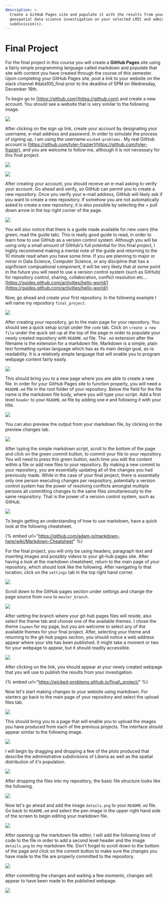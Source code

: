 ```yaml
---
description: >-
  Create a GitHub Pages site and populate it with the results from your
  geospatial data science investigation on your selected LMIC and administrative
  subdivision(s).
---
```


# Final Project

For the final project in this course you will create a **GitHub Pages** site using a fairly simple programming language called markdown and populate that site with content you have created through the course of this semester.  Upon completing your GitHub Pages site, post a link to your website on the slack channel \#data100\_final prior to the deadline of 5PM on Wednesday, December 18th.

To begin go to [https://github.com](https://github.com) and create a new account.  You should see a website that is very similar to the following image.

![](../.gitbook/assets/screen-shot-2019-12-08-at-9.15.32-pm.png)

After clicking on the sign up link, create your account by designating your username, e-mail address and password.  In order to simulate the process of signing up, I am using the username `wicked-problems.`  My real GitHub account is [https://github.com/tyler-frazier](https://github.com/tyler-frazier), and you are welcome to follow me, although it is not necessary for this final project.

![](../.gitbook/assets/screen-shot-2019-12-08-at-9.08.29-pm.png)

![](../.gitbook/assets/screen-shot-2019-12-08-at-9.11.13-pm.png)

After creating your account, you should receive an e-mail asking to verify your account.  Go ahead and verify, so GitHub can permit you to create a new repository.  Once you verify your e-mail address, GitHub will likely ask if you want to create a new repository.  If somehow you are not automatically asked to create a new repository, it is also possible by selecting the + pull down arrow in the top right corner of the page.

![](../.gitbook/assets/screen-shot-2019-12-08-at-9.28.39-pm.png)

You will also notice that there is a guide made available for new users \(the green, read the guide tab\).  This is really good guide to read, in order to learn how to use GitHub as a version control system.  Although you will be using only a small amount of GitHub's full potential for this final project, I highly recommend making a mental note of the guide and returning to the 10 minute read when you have some time.  If you are planning to major or minor in Data Science, Computer Science, or any discipline that has a signficiant compuational component, it will be very likely that at some point in the future you will need to use a version control system \(such as GitHub\) for repository control, sharing, collaboration, conflict resolution etc...[https://guides.github.com/activities/hello-world/](https://guides.github.com/activities/hello-world/)

Now, go ahead and create your first repository.  In the following example I will name my repository `final_project`.

![](../.gitbook/assets/screen-shot-2019-12-08-at-9.09.24-pm.png)

After creating your repository, go to the main page for your repository.  You should see a quick setup script under the `code` tab.  Click on `create a new file` under the quick set-up at the top of the page in order to populate your newly created repository with `README.md` file.  The `.md` extension after the filename is the extension for a markdown file.  Markdown is a simple, plain text formatting syntax language which has as its main design goal, as-is readability.   It is a relatively simple language that will enable you to program webpage content fairly easily. 

![](../.gitbook/assets/screen-shot-2019-12-08-at-9.56.08-pm.png)

This should bring you to a new page where you are able to create a new file.  In order for your GitHub Pages site to function properly, you will need a `README.md` file in the root folder of your repository.  Below the field for the file name is the markdown file body, where you will type your script.  Add a first level `header` to your `README.md` file by adding one `#` and following it with your title.  

![](../.gitbook/assets/screen-shot-2019-12-08-at-10.32.57-pm.png)

You can also preview the output from your markdown file, by clicking on the preview changes tab.

![](../.gitbook/assets/screen-shot-2019-12-08-at-10.33.05-pm.png)

After typing the simple markdown script, scroll to the bottom of the page and click on the green commit button, to commit your file to your repository.  You will need to press this green button, each time you edit the content within a file or add new files to your repository.  By making a new commit to your repository, you are essentially updating all of the changes you had previously made.  While in the case of your final project, there is essentially only one person executing changes per respository, potentially a version control system has the power of resolving conflicts amongtst multiple persons all committing changes to the same files simultaneously to the same respository.  That is the power of a version control system, such as GitHub.

![](../.gitbook/assets/screen-shot-2019-12-08-at-10.06.32-pm.png)

To begin getting an understanding of how to use markdown, have a quick look at the following cheatsheet.

{% embed url="https://github.com/adam-p/markdown-here/wiki/Markdown-Cheatsheet" %}

For the final project, you will only be using headers, paragraph text and inserting images and possibly videos to your git-hub pages site.  After having a look at the markdown cheatsheet, return to the main page of your repository, which should look like the following.  After navigating to that location, click on the `settings` tab in the top right hand corner.

![](../.gitbook/assets/screen-shot-2019-12-08-at-10.32.39-pm.png)

Scroll down to the GitHub pages section under settings and change the page source from `none` to `master_branch`.

![](../.gitbook/assets/screen-shot-2019-12-08-at-10.24.15-pm.png)

After setting the branch where your git-hub pages files will reside, also select the theme tab and choose one of the available themes.  I chose the theme `Caymen` for my page, but you are welcome to select any of the available themes for your final project.  After, selecting your theme and returning to the git-hub pages section, you should notice a web address appear where your site has been published.  It might take a moment or two for your webpage to appear, but it should readily accessible.

![](../.gitbook/assets/screen-shot-2019-12-08-at-10.40.01-pm.png)

After clicking on the link, you should appear at your newly created webpage that you will use to publish the results from your investigation.

{% embed url="https://wicked-problems.github.io/final\_project/" %}

Now let's start making changes to your website using markdown.  For starters go back to the main page of your repository and select the upload files tab.

![](../.gitbook/assets/screen-shot-2019-12-08-at-10.59.08-pm.png)

This should bring you to a page that will enable you to upload the images you have produced from each of the previous projects.  The interface should appear similar to the following image.

![](../.gitbook/assets/screen-shot-2019-12-08-at-10.58.00-pm.png)

I will begin by dragging and dropping a few of the plots produced that describe the administrative subdivisions of Liberia as well as the spatial distribution of it's population.

![](../.gitbook/assets/screen-shot-2019-12-08-at-11.04.22-pm.png)

After dropping the files into my repository, the basic file structure looks like the following.

![](../.gitbook/assets/screen-shot-2019-12-08-at-11.15.14-pm.png)

Now let's go ahead and add the image `details.png` to your `README.md` file.  Go back to `README.md` and select the pen image in the upper right hand side of the screen to begin editing your markdown file.

![](../.gitbook/assets/screen-shot-2019-12-08-at-11.17.44-pm.png)

After opening up the markdown file editor, I will add the following lines of code to the file in order to add a second level header and the image `details.png` to my markdown file.  Don't forget to scroll down to the bottom of the page and click on the commit button to make sure the changes you have made to the file are properly committed to the repository.

![](../.gitbook/assets/screen-shot-2019-12-08-at-11.25.56-pm.png)

After committing the changes and waiting a few moments, changes will appear to have been made to the published webpage.

![](../.gitbook/assets/screen-shot-2019-12-08-at-11.28.27-pm.png)



